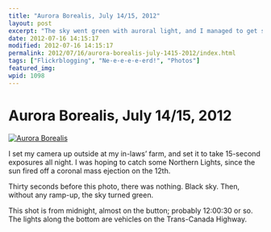 ```yaml
---
title: "Aurora Borealis, July 14/15, 2012"
layout: post
excerpt: "The sky went green with auroral light, and I managed to get some photos of it."
date: 2012-07-16 14:15:17
modified: 2012-07-16 14:15:17
permalink: 2012/07/16/aurora-borealis-july-1415-2012/index.html
tags: ["Flickrblogging", "Ne-e-e-e-e-erd!", "Photos"]
featured_img: 
wpid: 1098
---
```


# Aurora Borealis, July 14/15, 2012

[![Aurora Borealis](http://farm9.staticflickr.com/8168/7582317846_a0b7fcecc6.jpg)](http://www.flickr.com/photos/pj/7582317846/ "Aurora Borealis by Patrick Johanneson, on Flickr")

I set my camera up outside at my in-laws’ farm, and set it to take 15-second exposures all night. I was hoping to catch some Northern Lights, since the sun fired off a coronal mass ejection on the 12th.

Thirty seconds before this photo, there was nothing. Black sky. Then, without any ramp-up, the sky turned green.

This shot is from midnight, almost on the button; probably 12:00:30 or so. The lights along the bottom are vehicles on the Trans-Canada Highway.